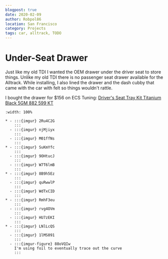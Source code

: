 ```yaml
---
blogpost: true
date: 2020-02-09
author: Robpol86
location: San Francisco
category: Projects
tags: car, alltrack, TODO
---
```


# Under-Seat Drawer

Just like my old TDI I wanted the OEM drawer under the driver seat to store things. Unlike my old TDI there is no passenger
seat drawer available for the Alltrack. While installing, I also lined the drawer and the dash cubby that came with the car
with felt so things wouldn't rattle.

I bought the drawer for $156 on ECS Tuning:
[Driver's Seat Tray Kit Titanium Black 5GM 882 599 KT](https://www.ecstuning.com/b-genuine-volkswagen-audi-parts/drivers-seat-tray-kit-titanium-black/5gm882599kt/)

```{imgur-figure} W7T6lmB
:width: 100%
```

```{list-table}
* - :::{imgur} 2Ru4C2G
    :::
  - :::{imgur} njMjiyx
    :::
  - :::{imgur} M01ffNs
    :::
* - :::{imgur} SuKmYfc
    :::
  - :::{imgur} 9OHtucJ
    :::
  - :::{imgur} W7T6lmB
    :::
* - :::{imgur} 8B9h5Ez
    :::
  - :::{imgur} quRwwlP
    :::
  - :::{imgur} WdTxCID
    :::
* - :::{imgur} RmhF3eu
    :::
  - :::{imgur} rvg4OVm
    :::
  - :::{imgur} HU7zEKI
    :::
* - :::{imgur} LNlLcQS
    :::
  - :::{imgur} 1lMS091
    :::
  - :::{imgur-figure} 88oVQIw
    I'm using foil to eventually trace out the curve
    :::
```

